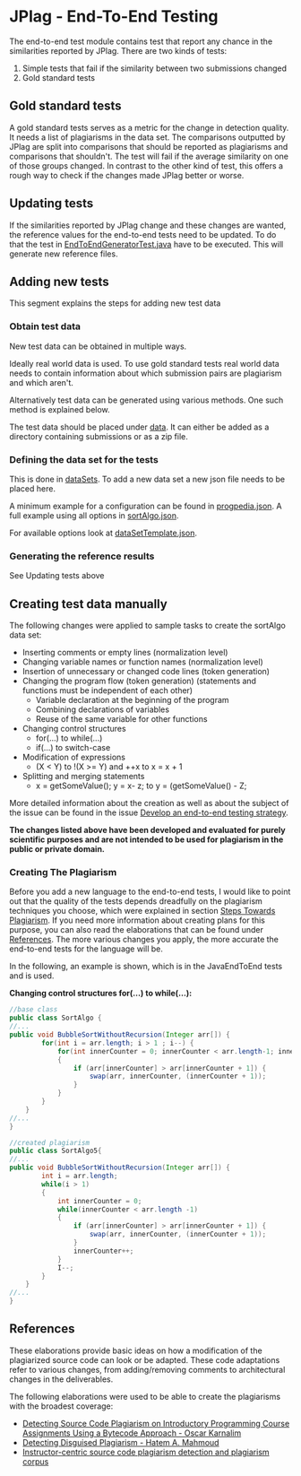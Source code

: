 # JPlag - End-To-End Testing

The end-to-end test module contains test that report any chance in the similarities reported by JPlag.
There are two kinds of tests:
1. Simple tests that fail if the similarity between two submissions changed
2. Gold standard tests

## Gold standard tests

A gold standard tests serves as a metric for the change in detection quality. It needs a list of plagiarisms in the data set.
The comparisons outputted by JPlag are split into comparisons that should be reported as plagiarisms and comparisons that shouldn't.
The test will fail if the average similarity on one of those groups changed. In contrast to the other kind of test, this offers a rough way to check if the changes made JPlag better or worse.

## Updating tests

If the similarities reported by JPlag change and these changes are wanted, the reference values for the end-to-end tests need to be updated.
To do that the test in [EndToEndGeneratorTest.java](src/test/java/de/jplag/endtoend/EndToEndGeneratorTest.java) have to be executed.
This will generate new reference files.

## Adding new tests

This segment explains the steps for adding new test data

### Obtain test data

New test data can be obtained in multiple ways.

Ideally real world data is used. To use gold standard tests real world data needs to contain information about which submission pairs are plagiarism and which aren't.

Alternatively test data can be generated using various methods. One such method is explained below.

The test data should be placed under [data](src/test/resources/data). It can either be added as a directory containing submissions or as a zip file.

### Defining the data set for the tests

This is done in [dataSets](src/test/resources/dataSets). To add a new data set a new json file needs to be placed here.

A minimum example for a configuration can be found in [progpedia.json](src/test/resources/dataSets/progpedia.json). A full example using all options in [sortAlgo.json](src/test/resources/dataSets/sortAlgo.json).

For available options look at [dataSetTemplate.json](src/test/resources/dataSetTemplate.json).

### Generating the reference results

See Updating tests above

## Creating test data manually

The following changes were applied to sample tasks to create the sortAlgo data set:

* Inserting comments or empty lines (normalization level)
* Changing variable names or function names (normalization level)
* Insertion of unnecessary or changed code lines (token generation)
* Changing the program flow (token generation) (statements and functions must be independent of each other)
  * Variable declaration at the beginning of the program
  * Combining declarations of variables
  * Reuse of the same variable for other functions
* Changing control structures
  * for(...) to while(...)
  * if(...) to switch-case
* Modification of expressions
  * (X < Y) to !(X >= Y) and ++x to x = x + 1
* Splitting and merging statements
  * x = getSomeValue(); y = x- z; to y = (getSomeValue() - Z;

More detailed information about the creation as well as about the subject of the issue can be found in the issue [Develop an end-to-end testing strategy](https://github.com/jplag/JPlag/issues/193 "Develop an end-to-end testing strategy").

**The changes listed above have been developed and evaluated for purely scientific purposes and are not intended to be used for plagiarism in the public or private domain.**

### Creating The Plagiarism

Before you add a new language to the end-to-end tests, I would like to point out that the quality of the tests depends dreadfully on the plagiarism techniques you choose, which were explained in section [Steps Towards Plagiarism](#steps-towards-plagiarism).
If you need more information about creating plans for this purpose, you can also read the elaborations that can be found under [References](#references).
The more various changes you apply, the more accurate the end-to-end tests for the language will be.

In the following, an example is shown, which is in the JavaEndToEnd tests and is used.

**Changing control structures for(…) to while(…):**

```JAVA
//base class
public class SortAlgo {
//...
public void BubbleSortWithoutRecursion(Integer arr[]) {
		for(int i = arr.length; i > 1 ; i--) {
			for(int innerCounter = 0; innerCounter < arr.length-1; innerCounter++)
			{
				if (arr[innerCounter] > arr[innerCounter + 1]) {
					swap(arr, innerCounter, (innerCounter + 1));
				}
			}
		}
	}
//...
}
```

```JAVA
//created plagiarism
public class SortAlgo5{
//...
public void BubbleSortWithoutRecursion(Integer arr[]) {
		int i = arr.length;
		while(i > 1)
		{
			int innerCounter = 0;
			while(innerCounter < arr.length -1)
			{
				if (arr[innerCounter] > arr[innerCounter + 1]) {
					swap(arr, innerCounter, (innerCounter + 1));
				}
				innerCounter++;
			}
			I--;
		}
	}
//...
}
```

## References
These elaborations provide basic ideas on how a modification of the plagiarized source code can look or be adapted.
These code adaptations refer to various changes, from
adding/removing comments to architectural changes in the deliverables.

The following elaborations were used to be able to create the plagiarisms with the broadest coverage:
- [Detecting Source Code Plagiarism on Introductory Programming Course Assignments Using a Bytecode Approach - Oscar Karnalim](https://ieeexplore.ieee.org/abstract/document/7910274 "Detecting Source Code Plagiarism on Introductory Programming Course Assignments Using a Bytecode Approach - Oscar Karnalim")
- [Detecting Disguised Plagiarism - Hatem A. Mahmoud](https://arxiv.org/abs/1711.02149 "Detecting Disguised Plagiarism - Hatem A. Mahmoud")
- [Instructor-centric source code plagiarism detection and plagiarism corpus](https://dl.acm.org/doi/abs/10.1145/2325296.2325328 "Instructor-centric source code plagiarism detection and plagiarism corpus")
